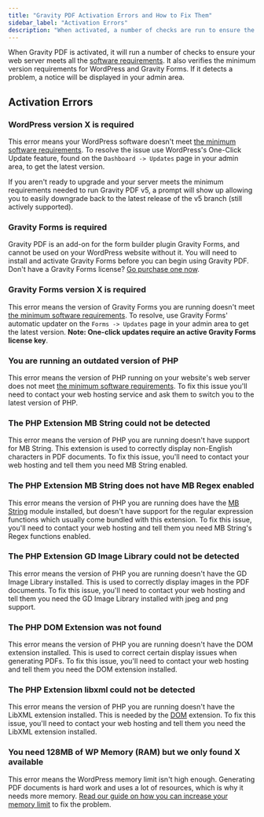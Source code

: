 ```yaml
---
title: "Gravity PDF Activation Errors and How to Fix Them"
sidebar_label: "Activation Errors"
description: "When activated, a number of checks are run to ensure the web server meets all the requirements. Find out how to fix any problems that may occur."
---
```


When Gravity PDF is activated, it will run a number of checks to ensure your web server meets all the [software requirements](installation.md#requirements). It also verifies the minimum version requirements for WordPress and Gravity Forms. If it detects a problem, a notice will be displayed in your admin area.

## Activation Errors

### WordPress version X is required

This error means your WordPress software doesn't meet [the minimum software requirements](installation.md). To resolve the issue use WordPress's One-Click Update feature, found on the `Dashboard -> Updates` page in your admin area, to get the latest version.

If you aren't ready to upgrade and your server meets the minimum requirements needed to run Gravity PDF v5, a prompt will show up allowing you to easily downgrade back to the latest release of the v5 branch (still actively supported).

### Gravity Forms is required

Gravity PDF is an add-on for the form builder plugin Gravity Forms, and cannot be used on your WordPress website without it. You will need to install and activate Gravity Forms before you can begin using Gravity PDF. Don't have a Gravity Forms license? <a href="https://rocketgenius.pxf.io/c/1211356/445235/7938" rel="sponsored">Go purchase one now</a>.

### Gravity Forms version X is required

This error means the version of Gravity Forms you are running doesn't meet [the minimum software requirements](installation.md). To resolve, use Gravity Forms' automatic updater on the `Forms -> Updates` page in your admin area to get the latest version. **Note: One-click updates require an active Gravity Forms license key**.

### You are running an outdated version of PHP

This error means the version of PHP running on your website's web server does not meet [the minimum software requirements](installation.md). To fix this issue you'll need to contact your web hosting service and ask them to switch you to the latest version of PHP.

### The PHP Extension MB String could not be detected

This error means the version of PHP you are running doesn't have support for MB String. This extension is used to correctly display non-English characters in PDF documents. To fix this issue, you'll need to contact your web hosting and tell them you need MB String enabled.

### The PHP Extension MB String does not have MB Regex enabled

This error means the version of PHP you are running does have the [MB String](#the-php-extension-mb-string-could-not-be-detected) module installed, but doesn't have support for the regular expression functions which usually come bundled with this extension. To fix this issue, you'll need to contact your web hosting and tell them you need MB String's Regex functions enabled.

### The PHP Extension GD Image Library could not be detected

This error means the version of PHP you are running doesn't have the GD Image Library installed. This is used to correctly display images in the PDF documents. To fix this issue, you'll need to contact your web hosting and tell them you need the GD Image Library installed with jpeg and png support.

### The PHP DOM Extension was not found

This error means the version of PHP you are running doesn't have the DOM extension installed. This is used to correct certain display issues when generating PDFs. To fix this issue, you'll need to contact your web hosting and tell them you need the DOM extension installed.

### The PHP Extension libxml could not be detected

This error means the version of PHP you are running doesn't have the LibXML extension installed. This is needed by the [DOM](#the-php-dom-extension-was-not-found) extension. To fix this issue, you'll need to contact your web hosting and tell them you need the LibXML extension installed.

### You need 128MB of WP Memory (RAM) but we only found X available

This error means the WordPress memory limit isn't high enough. Generating PDF documents is hard work and uses a lot of resources, which is why it needs more memory. [Read our guide on how you can increase your memory limit](increasing-memory-limit.md) to fix the problem.

